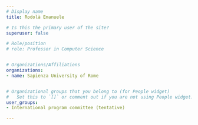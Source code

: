 ```yaml
---
# Display name
title: Rodolà Emanuele

# Is this the primary user of the site?
superuser: false

# Role/position
# role: Professor in Computer Science


# Organizations/Affiliations
organizations:
- name: Sapienza University of Rome


# Organizational groups that you belong to (for People widget)
#   Set this to `[]` or comment out if you are not using People widget.
user_groups:
- International program committee (tentative)

---
```

